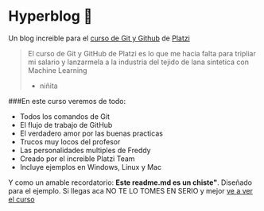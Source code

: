 # Hyperblog 💚
Un blog increible para el [curso de Git y Github](http:https://platzi.com/clases/git-github/// "curso de Git y Github") de [Platzi](http://https://platzi.com/ "Platzi")
>El curso de Git y GitHub de Platzi es lo que me hacia falta para tripliar mi salario y lanzarmela a la industria del tejido de lana sintetica con Machine Learning
>- niñita

###En este curso veremos de todo:
- Todos los comandos de Git
- El flujo de trabajo de GitHub
- El verdadero amor por las buenas practicas
- Trucos muy locos del profesor
- Las personalidades multiples de Freddy
- Creado por el increible Platzi Team
- Incluye ejemplos en Windows, Linux y Mac

Y como un amable recordatorio: **Este readme.md es un chiste"**. Diseñado para el ejemplo. Si llegas aca NO TE LO TOMES EN SERIO y mejor [ve a ver el curso](http://https://platzi.com/clases/git-github/ "ve a ver el curso")

